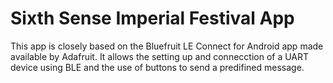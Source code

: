 Sixth Sense Imperial Festival App
=================================

This app is closely based on the Bluefruit LE Connect for Android app made available by Adafruit. It allows the setting up and connecction of a UART device using BLE and the use of buttons to send a predifined message.